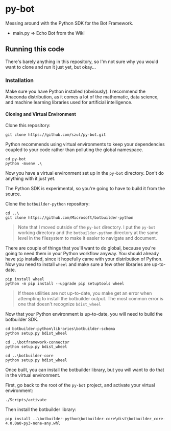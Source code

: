 # py-bot

Messing around with the Python SDK for the Bot Framework.

* main.py => Echo Bot from the Wiki

## Running this code

There's barely anything in this repository, so I'm not sure why you would want to clone and run it just yet, but okay...

### Installation

Make sure you have Python installed (obviously). I recommend the Anaconda distribution, as it comes a lot of the mathematic, data science, and machine learning libraries used for artificial intelligence.

#### Cloning and Virtual Environment

Clone this repository:

    git clone https://github.com/szul/py-bot.git

Python recommends using virtual environments to keep your dependencies coupled to your code rather than polluting the global namespace.

    cd py-bot
    python -mvenv .\

Now you have a virtual environment set up in the `py-bot` directory. Don't do anything with it just yet.

The Python SDK is experimental, so you're going to have to build it from the source.

Clone the `botbuilder-python` repository:

    cd ..\
    git clone https://github.com/Microsoft/botbuilder-python

> Note that I moved outside of the `py-bot` directory. I put the `py-bot` working directory and the `botbuilder-python` directory at the same level in the filesystem to make it easier to navigate and document.

There are couple of things that you'll want to do global, because you're going to need them in your Python workflow anyway. You should already have `pip` installed, since it hopefully came with your distribution of Python. Now you need to install `wheel` and make sure a few other libraries are up-to-date.

    pip install wheel
    python -m pip install --upgrade pip setuptools wheel

> If these utilities are not up-to-date, you make get an error when attempting to install the botbuilder output. The most common error is one that doesn't recognize `bdist_wheel`

Now that your Python environment is up-to-date, you will need to build the botbuilder SDK.

    cd botbuilder-python\libraries\botbuilder-schema
    python setup.py bdist_wheel

    cd ..\botframework-connector
    python setup.py bdist_wheel

    cd ..\botbuilder-core
    python setup.py bdist_wheel

Once built, you can install the botbuilder library, but you will want to do that in the virtual environment.

First, go back to the root of the `py-bot` project, and activate your virtual environment:

    ./Scripts/activate

Then install the botbuilder library:

    pip install ..\botbuilder-python\botbuilder-core\dist\botbuilder_core-4.0.0a0-py3-none-any.whl
